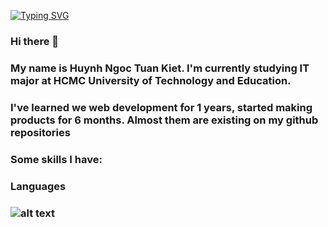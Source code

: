 [![Typing SVG](https://readme-typing-svg.herokuapp.com/?lines=Huynh+Ngoc+Tuan+Kiet;A+web+developer)](https://git.io/typing-svg)


### Hi there 👋
### My name is Huynh Ngoc Tuan Kiet. I'm currently studying IT major at HCMC University of Technology and Education. 
### I've learned we web development for 1 years, started making products for 6 months. Almost them are existing on my github repositories
### Some skills I have:
### Languages
### ![alt text](https://camo.githubusercontent.com/49fbb99f92674cc6825349b154b65aaf4064aec465d61e8e1f9fb99da3d922a1/68747470733a2f2f696d672e736869656c64732e696f2f62616467652f68746d6c352d2532334533344632362e7376673f7374796c653d666f722d7468652d6261646765266c6f676f3d68746d6c35266c6f676f436f6c6f723d7768697465)




<!--
**KietDarealist/KietDarealist** is a ✨ _special_ ✨ repository because its `README.md` (this file) appears on your GitHub profile.

Here are some ideas to get you started:

- 🔭 My name is Huynh Ngoc Tuan Kiet. I'm studying in IT major at HCMC University of Eduction and Technology.
- 🌱 I'm currently learning web development and mobile development.
- 👯 I’m looking to collaborate on ...
- 🤔 I’m looking for help with ...
- 💬 Ask me about ...
- 📫 How to reach me: ...
- 😄 Pronouns: ...
- ⚡ Fun fact: ...
-->
